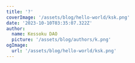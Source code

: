 ```yaml
---
title: '?'
coverImage: '/assets/blog/hello-world/ksk.png'
date: '2023-10-10T03:35:07.322Z'
author:
  name: Kessoku DAO
  picture: '/assets/blog/authors/k.png'
ogImage:
  url: '/assets/blog/hello-world/ksk.png'
---
```


